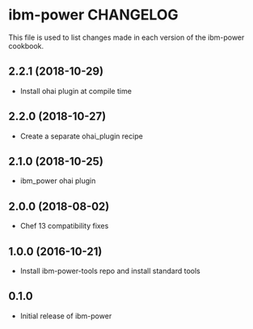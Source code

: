ibm-power CHANGELOG
===================
This file is used to list changes made in each version of the
ibm-power cookbook.

2.2.1 (2018-10-29)
------------------
- Install ohai plugin at compile time

2.2.0 (2018-10-27)
------------------
- Create a separate ohai_plugin recipe

2.1.0 (2018-10-25)
------------------
- ibm_power ohai plugin

2.0.0 (2018-08-02)
------------------
- Chef 13 compatibility fixes

1.0.0 (2016-10-21)
------------------
- Install ibm-power-tools repo and install standard tools

0.1.0
-----
- Initial release of ibm-power

